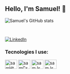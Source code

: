## Hello, I'm Samuel! 🤙
![Samuel's GitHub stats](https://github-readme-stats.vercel.app/api?username=Samrods&show_icons=true&theme=radical)

<br/>

[![LinkedIn](https://img.shields.io/badge/LinkedIn-0077B5?style=for-the-badge&logo=linkedin&logoColor=white)](https://www.linkedin.com/in/samuelrods/)

### Tecnologies I use:
<div style= "display:inline_block" >
    <img align="center" alt="samHtml" height="30" width= "40" src="https://cdn.jsdelivr.net/gh/devicons/devicon/icons/html5/html5-original-wordmark.svg" />
    <img align="center" alt="samCss" height="30" width= "40" src="https://cdn.jsdelivr.net/gh/devicons/devicon/icons/css3/css3-original-wordmark.svg" />
    <img align="center" alt="samJs" height="30" width= "40" src="https://cdn.jsdelivr.net/gh/devicons/devicon/icons/javascript/javascript-original.svg" />
    <img align="center" alt="samJs" height="30" width= "40" src="https://cdn.jsdelivr.net/gh/devicons/devicon/icons/vuejs/vuejs-original-wordmark.svg" />
</div>
<br/>

